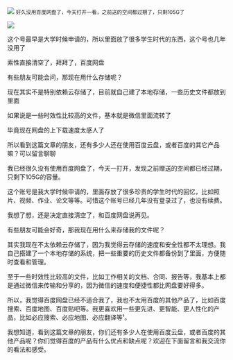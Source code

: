 <img src="/assets/image/240114-百度云盘再见了-1.jpg" style="max-width: 70%; height: auto;">
<small>好久没用百度网盘了，今天打开一看，之前送的空间都过期了，只剩105G了</small>


![](/assets/image/240114-百度云盘再见了-1.jpg)


这个号最早是大学时候申请的，所以里面放了很多学生时代的东西，这个号也几年没用了

索性直接清空了，拜拜了，百度网盘

有些朋友可能会问，那现在用什么存储呢？

现在其实不是特别依赖云存储了，目前就自己建了本地存储，一些历史文件都放到里面

如果说是一些时效性比较高的文件，基本就是微信里面流转了

毕竟现在网盘的上下载速度太感人了

所以看到这篇文章的朋友，还有多少人还在使用百度云盘，或者百度的其它产品嘛？可以留言聊聊



我已经很久没有使用百度网盘了，今天一打开，发现之前赠送的空间都已经过期，只剩下105G的容量。

这个账号是我大学时候申请的，里面存放了很多珍贵的学生时代的回忆，比如照片、视频、作业、论文等等。可惜这个账号已经几年没有登录过了，也没有续费。

我想了想，还是决定直接清空了，和百度网盘说再见。

有些朋友可能会好奇，那我现在用什么来存储我的文件呢？

其实我现在不太依赖云存储了，因为我觉得云存储的速度和安全性都不太理想。我自己搭建了一个本地存储的系统，把一些重要的历史文件都备份到了里面，方便随时查看和管理。

至于一些时效性比较高的文件，比如工作相关的文档、合同、报告等，我基本上都是通过微信来传输和分享的，因为微信的速度和便捷性都比网盘要好得多。

所以，我觉得百度网盘已经不适合我了，我也不太用百度的其他产品了，比如百度搜索、百度地图、百度贴吧等。我更喜欢用一些更先进、更智能、更人性化的产品，比如必应搜索、必应地图、必应翻译等¹。

我想知道，看到这篇文章的朋友，你们还有多少人在使用百度云盘，或者百度的其他产品呢？你们觉得百度的产品有什么优点和缺点呢？欢迎在下面留言和我交流你的看法和感受。
